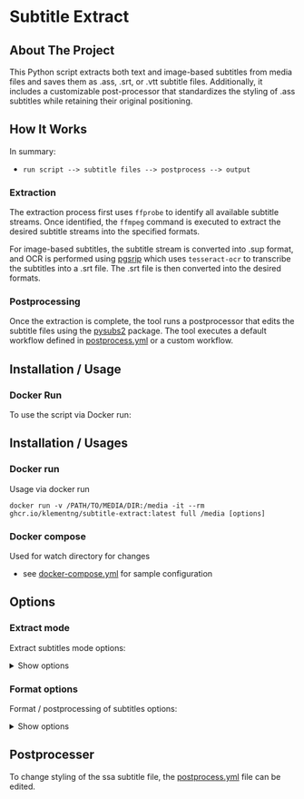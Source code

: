 
<a name="readme-top"></a>

# Subtitle Extract

## About The Project

This Python script extracts both text and image-based subtitles from media files and saves them as .ass, .srt, or .vtt subtitle files. Additionally, it includes a customizable post-processor that standardizes the styling of .ass subtitles while retaining their original positioning.

## How It Works

In summary:

- `run script --> subtitle files --> postprocess --> output`

### Extraction

The extraction process first uses `ffprobe` to identify all available subtitle streams. Once identified, the `ffmpeg` command is executed to extract the desired subtitle streams into the specified formats.

For image-based subtitles, the subtitle stream is converted into .sup format, and OCR is performed using [pgsrip](https://pypi.org/project/pgsrip/) which uses `tesseract-ocr` to transcribe the subtitles into a .srt file. The .srt file is then converted into the desired formats.

### Postprocessing

Once the extraction is complete, the tool runs a postprocessor that edits the subtitle files using the [pysubs2](https://pypi.org/project/pysubs2/) package. The tool executes a default workflow defined in [postprocess.yml](./postprocess.yml) or a custom workflow.

## Installation / Usage

### Docker Run

To use the script via Docker run:

## Installation / Usages

### Docker run

Usage via docker run

```
docker run -v /PATH/TO/MEDIA/DIR:/media -it --rm ghcr.io/klementng/subtitle-extract:latest full /media [options]
```

### Docker compose

Used for watch directory for changes

- see [docker-compose.yml](./docker-compose.yml) for sample configuration

## Options

### Extract mode

Extract subtitles mode options:

<details>
  <summary>Show options</summary>

```sh
usage: main.py [-h] [--threads THREADS] [--scan_interval SCAN_INTERVAL] [--disable_progress_bar] [--exclude_mode {e,e+a}] [--log_level LOG_LEVEL] [--log_file LOG_FILE]
               [--output_formats {ass,srt,vtt} [{ass,srt,vtt} ...]] [--languages LANGUAGES [LANGUAGES ...]] [--unknown_language_as UNKNOWN_LANGUAGE_AS]
               [--disable_bitmap_extraction] [--overwrite] [--exclude_videos EXCLUDE_VIDEOS]
               {extract,format,full} path

extract subtitle from video files

positional arguments:
  {extract,format,full}
                        select mode
  path                  path to media file/folder

options:
  -h, --help            show this help message and exit
  --threads THREADS     set number of running threads
  --scan_interval SCAN_INTERVAL
                        interval to scan folder in mins (set 0 to disable and exit upon completion)
  --disable_progress_bar
                        enable progress bar
  --exclude_mode {e,e+a}
                        set file exclusion behavior, e = exclude only, e+a = exclude and append newly processed file
  --log_level LOG_LEVEL
                        setting logging level
  --log_file LOG_FILE   path to log file
  --output_formats {ass,srt,vtt} [{ass,srt,vtt} ...]
                        output subtitles formats
  --languages LANGUAGES [LANGUAGES ...]
                        extract subtitle for selected languages, use 'all' to extract all languages
  --unknown_language_as UNKNOWN_LANGUAGE_AS
                        treat unknown language as
  --disable_bitmap_extraction
                        disable extraction for bitmap based subtitle extraction via OCR
  --overwrite           overwrite existing subtitle file
  --exclude_videos EXCLUDE_VIDEOS
                        path to a newline separated file with paths to video files to exclude
```

</details>

### Format options

Format / postprocessing of subtitles options:

<details>
  <summary>Show options</summary>

```sh
usage: main.py [-h] [--threads THREADS] [--scan_interval SCAN_INTERVAL] [--disable_progress_bar] [--exclude_mode {e,e+a}] [--log_level LOG_LEVEL]
               [--log_file LOG_FILE] [--postprocessing POSTPROCESSING] [--exclude_subtitles EXCLUDE_SUBTITLES]
               {extract,format,full} path

Postprocessing of subtitles

positional arguments:
  {extract,format,full}
                        select mode
  path                  path to media file/folder

options:
  -h, --help            show this help message and exit
  --threads THREADS     set number of running threads
  --scan_interval SCAN_INTERVAL
                        interval to scan folder in mins (set 0 to disable and exit upon completion)
  --disable_progress_bar
                        enable progress bar
  --exclude_mode {e,e+a}
                        set file exclusion behavior, e = exclude only, e+a = exclude and append newly processed file
  --log_level LOG_LEVEL
                        setting logging level
  --log_file LOG_FILE   path to log file
  --postprocessing POSTPROCESSING
                        path to postprocessing config file
  --exclude_subtitles EXCLUDE_SUBTITLES
                        path to a newline separated file with paths to subtitles files to exclude
```

</details>

## Postprocesser

To change styling of the ssa subtitle file, the [postprocess.yml](./postprocess.yml) file can be edited.

